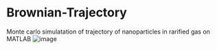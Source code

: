 # Brownian-Trajectory
Monte carlo simulatation of trajectory of nanoparticles in rarified gas on MATLAB
![image](https://user-images.githubusercontent.com/36178571/196336058-00bcca3c-798d-4803-8e0b-fea3088ed577.png)
